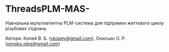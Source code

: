 # ThreadsPLM-MAS-
Навчальна мультиагентна PLM-система для підтримки життєвого циклу різьбових з’єднань

Автори: Копей В. Б. (vkopey@gmail.com), Онисько О. Р. (onysko.oleg@gmail.com)
